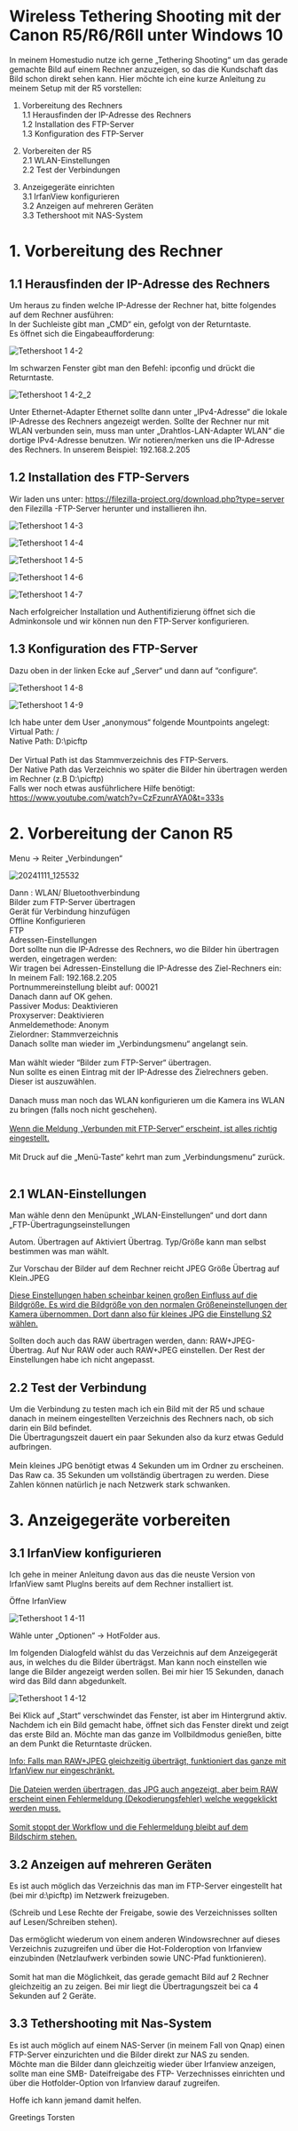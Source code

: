 # Wireless Tethering Shooting mit der Canon R5/R6/R6II unter Windows 10

In meinem Homestudio nutze ich gerne „Tethering Shooting“ um das gerade gemachte Bild auf einem 
Rechner anzuzeigen, so das die Kundschaft das Bild schon direkt sehen kann. 
Hier möchte ich eine kurze Anleitung zu meinem Setup mit der R5 vorstellen:

1. Vorbereitung des Rechners<br>
1.1 Herausfinden der IP-Adresse des Rechners<br>
1.2 Installation des FTP-Server<br>
1.3 Konfiguration des FTP-Server<br>

2.   Vorbereiten der R5<br>
2.1  WLAN-Einstellungen<br>
2.2  Test der Verbindungen<br>
     
3. Anzeigegeräte einrichten<br>
3.1 IrfanView konfigurieren<br>
3.2 Anzeigen auf mehreren Geräten<br>
3.3 Tethershoot mit NAS-System<br>

# 1. Vorbereitung des Rechner
## 1.1 Herausfinden der IP-Adresse des Rechners

Um heraus zu finden welche IP-Adresse der Rechner hat, bitte folgendes auf dem Rechner ausführen:<br>
In der Suchleiste gibt man „CMD“ ein, gefolgt von der Returntaste.
<br>
Es öffnet sich die Eingabeaufforderung:

![Tethershoot 1 4-2](https://github.com/user-attachments/assets/b5f833be-6c37-4864-834e-9b9d13c3de62)

Im schwarzen Fenster gibt man den Befehl: ipconfig und drückt die Returntaste.

![Tethershoot 1 4-2_2](https://github.com/user-attachments/assets/2ef604c7-fbc2-4e0a-8ba5-0d1602018eca)

Unter Ethernet-Adapter Ethernet sollte dann unter „IPv4-Adresse“ die lokale IP-Adresse des Rechners 
angezeigt werden.
Sollte der Rechner nur mit WLAN verbunden sein, muss man unter „Drahtlos-LAN-Adapter WLAN“ die 
dortige IPv4-Adresse benutzen.
Wir notieren/merken uns die IP-Adresse des Rechners. 
In unserem Beispiel: 192.168.2.205

## 1.2 Installation des FTP-Servers

Wir laden uns unter: 
https://filezilla-project.org/download.php?type=server
den Filezilla -FTP-Server herunter und installieren ihn.



![Tethershoot 1 4-3](https://github.com/user-attachments/assets/fca6ae9f-ceae-4677-8766-c242b97d6420)

![Tethershoot 1 4-4](https://github.com/user-attachments/assets/dfb9fbd1-4f6f-49fb-b0b7-3975999b41d4)

![Tethershoot 1 4-5](https://github.com/user-attachments/assets/b586b14f-0818-45be-83d5-2e4cd71c6152)

![Tethershoot 1 4-6](https://github.com/user-attachments/assets/0793849b-d4ae-4223-b6b7-cd8215c5a5c2)

![Tethershoot 1 4-7](https://github.com/user-attachments/assets/7d5130a4-8a8a-4c12-9333-152c54b46946)

Nach erfolgreicher Installation und Authentifizierung öffnet sich die Adminkonsole und wir können nun den 
FTP-Server konfigurieren.

## 1.3 Konfiguration des FTP-Server

Dazu oben in der linken Ecke auf „Server“ und dann auf “configure“.

![Tethershoot 1 4-8](https://github.com/user-attachments/assets/b653633c-8e72-4f59-9c09-51ca2343a144)

![Tethershoot 1 4-9](https://github.com/user-attachments/assets/aae66fb1-6768-49a2-8cdd-5ce4e2a61024)

Ich habe unter dem User „anonymous“ folgende Mountpoints angelegt:<br>
Virtual Path: / <br>
Native Path: D:\picftp<br>
<br>
Der Virtual Path ist das Stammverzeichnis des FTP-Servers.<br> 
Der Native Path das Verzeichnis wo später die Bilder hin übertragen werden im Rechner (z.B D:\picftp)
<br>
Falls wer noch etwas ausführlichere Hilfe benötigt:
<br>
https://www.youtube.com/watch?v=CzFzunrAYA0&t=333s

# 2. Vorbereitung der Canon R5

Menu → Reiter  „Verbindungen“<br>


![20241111_125532](https://github.com/user-attachments/assets/385fcfdb-bdbb-45fe-8fe2-d0f8c65615a8)



Dann : WLAN/ Bluetoothverbindung<br>
Bilder zum FTP-Server übertragen<br>
Gerät für Verbindung hinzufügen<br>
Offline Konfigurieren<br>
FTP<br>
Adressen-Einstellungen<br>
Dort sollte nun die IP-Adresse des Rechners, wo die Bilder hin übertragen werden, eingetragen werden:<br>
Wir tragen bei Adressen-Einstellung die IP-Adresse des Ziel-Rechners ein:<br> 
In meinem Fall: 192.168.2.205<br>
Portnummereinstellung bleibt auf: 00021<br>
Danach dann auf OK gehen.<br>
Passiver Modus: Deaktivieren<br>
Proxyserver: Deaktivieren<br>
Anmeldemethode: Anonym<br>
Zielordner: Stammverzeichnis<br>
Danach sollte man wieder im „Verbindungsmenu“ angelangt sein.<br>
<br>
Man wählt wieder “Bilder zum FTP-Server“ übertragen.<br>
Nun sollte es einen Eintrag mit der IP-Adresse des Zielrechners geben.<br>
Dieser ist auszuwählen.<br>
<br>
Danach muss man noch das WLAN konfigurieren um die Kamera ins WLAN zu bringen 
(falls noch nicht geschehen).<br>
<br>
<ins>Wenn die Meldung „Verbunden mit FTP-Server“ erscheint, ist alles richtig eingestellt.</ins><br>
<br>
Mit Druck auf die „Menü-Taste“ kehrt man zum „Verbindungsmenu“ zurück.<br>
<br>
## 2.1 WLAN-Einstellungen

Man wähle denn den Menüpunkt „WLAN-Einstellungen“ und dort dann „FTP-Übertragungseinstellungen

Autom. Übertragen auf Aktiviert
Übertrag. Typ/Größe kann man selbst bestimmen was man wählt. 
                 
Zur Vorschau der Bilder auf dem Rechner reicht JPEG Größe Übertrag auf Klein.JPEG

<ins>Diese Einstellungen haben scheinbar keinen großen Einfluss auf die Bildgröße.
Es wird die Bildgröße von den normalen Größeneinstellungen der Kamera übernommen.
Dort dann also für kleines JPG die Einstellung S2 wählen.</ins>

Sollten doch auch das RAW übertragen werden, dann:
RAW+JPEG-Übertrag. Auf Nur RAW oder auch RAW+JPEG einstellen.
Der Rest der Einstellungen habe ich nicht angepasst.

## 2.2 Test der Verbindung

Um die Verbindung zu testen mach ich ein Bild mit der R5 und schaue danach in meinem 
eingestellten Verzeichnis des Rechners nach, ob sich darin ein Bild befindet.
<br>
Die Übertragungszeit dauert ein paar Sekunden also da kurz etwas Geduld aufbringen.<br>
<br>
Mein kleines JPG benötigt etwas 4 Sekunden um im Ordner zu erscheinen. 
Das Raw ca. 35 Sekunden um vollständig übertragen zu werden.
Diese Zahlen können natürlich je nach Netzwerk stark schwanken.

# 3. Anzeigegeräte vorbereiten

## 3.1 IrfanView konfigurieren

Ich gehe in meiner Anleitung davon aus das die neuste Version von IrfanView samt PlugIns bereits
auf dem Rechner installiert ist.

Öffne IrfanView

![Tethershoot 1 4-11](https://github.com/user-attachments/assets/c9cf5cd9-2616-422f-a252-8e549623a0fb)

Wähle unter „Optionen“ → HotFolder aus.

Im folgenden Dialogfeld wählst du das Verzeichnis auf dem Anzeigegerät aus, in welches du die 
Bilder überträgst. Man kann noch einstellen wie lange die Bilder angezeigt werden sollen.
Bei mir hier 15 Sekunden, danach wird das Bild dann abgedunkelt.

![Tethershoot 1 4-12](https://github.com/user-attachments/assets/830c1b6f-777b-4596-9e1c-a5a61bdf5a93)

Bei Klick auf „Start“ verschwindet das Fenster, ist aber im Hintergrund aktiv.
Nachdem ich ein Bild gemacht habe, öffnet sich das Fenster direkt und zeigt das erste Bild an.
Möchte man das ganze im Vollbildmodus genießen, bitte an dem Punkt die Returntaste drücken.

<ins>Info: Falls man RAW+JPEG gleichzeitig überträgt, funktioniert das ganze mit IrfanView nur eingeschränkt.<br>
<br>
Die Dateien werden übertragen, das JPG auch angezeigt, aber beim RAW erscheint einen Fehlermeldung 
(Dekodierungsfehler) welche weggeklickt werden muss. <br>
<br>
Somit stoppt der Workflow und die Fehlermeldung 
bleibt auf dem Bildschirm stehen.</ins><br>

## 3.2 Anzeigen auf mehreren Geräten

Es ist auch möglich das Verzeichnis das man im FTP-Server eingestellt hat 
(bei mir d:\picftp) im Netzwerk freizugeben. 

(Schreib und Lese Rechte der Freigabe, sowie des Verzeichnisses sollten auf Lesen/Schreiben stehen).

Das ermöglicht wiederum von einem anderen Windowsrechner auf dieses Verzeichnis zuzugreifen und über 
die Hot-Folderoption von Irfanview einzubinden (Netzlaufwerk verbinden sowie UNC-Pfad funktionieren).<br>
<br>
Somit hat man die Möglichkeit, das gerade gemacht Bild auf 2 Rechner gleichzeitig an zu zeigen.
Bei mir liegt die Übertragungszeit bei ca 4 Sekunden auf 2 Geräte.<br>

## 3.3 Tethershooting mit Nas-System

Es ist auch möglich auf einem NAS-Server (in meinem Fall von Qnap) einen FTP-Server einzurichten und 
die Bilder direkt zur NAS zu senden.<br>
Möchte man die Bilder dann gleichzeitig wieder über Irfanview anzeigen, sollte man eine SMB-
Dateifreigabe des FTP- Verzechnisses einrichten und über die Hotfolder-Option von Irfanview darauf 
zugreifen.<br>

Hoffe ich kann jemand damit helfen.

Greetings Torsten
























